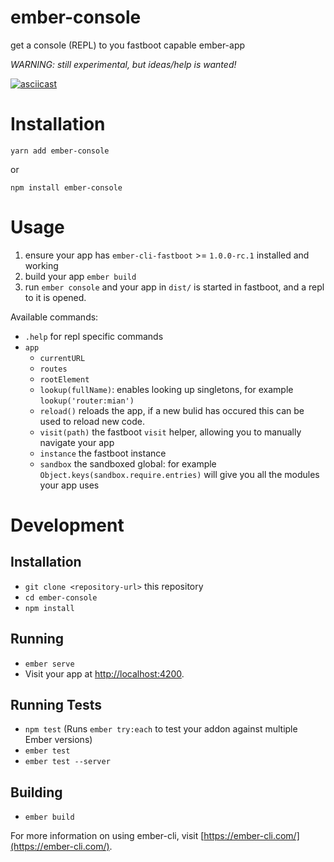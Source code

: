 # ember-console

get a console (REPL) to you fastboot capable ember-app

*WARNING: still experimental, but ideas/help is wanted!*

[![asciicast](https://asciinema.org/a/4ustg8rdcbc1y38x82b848vt8.png)](https://asciinema.org/a/4ustg8rdcbc1y38x82b848vt8)

# Installation

```
yarn add ember-console
```

or


```
npm install ember-console
```

# Usage

1. ensure your app has `ember-cli-fastboot` >= `1.0.0-rc.1` installed and working
2. build your app `ember build`
3. run `ember console` and your app in `dist/` is started in fastboot, and a repl to it is opened.

Available commands:

* `.help` for repl specific commands
* `app`
  * `currentURL`
  * `routes`
  * `rootElement`
  * `lookup(fullName)`: enables looking up singletons, for example `lookup('router:mian')`
  * `reload()` reloads the app, if a new bulid has occured this can be used to reload new code.
  * `visit(path)` the fastboot `visit` helper, allowing you to manually navigate your app
  * `instance` the fastboot instance
  * `sandbox` the sandboxed global: for example `Object.keys(sandbox.require.entries)` will give you all the modules your app uses

# Development

## Installation

* `git clone <repository-url>` this repository
* `cd ember-console`
* `npm install`

## Running

* `ember serve`
* Visit your app at [http://localhost:4200](http://localhost:4200).

## Running Tests

* `npm test` (Runs `ember try:each` to test your addon against multiple Ember versions)
* `ember test`
* `ember test --server`

## Building

* `ember build`

For more information on using ember-cli, visit [https://ember-cli.com/](https://ember-cli.com/).
